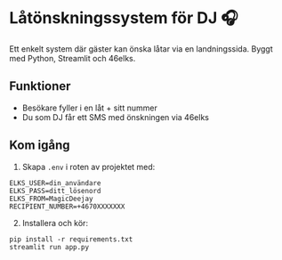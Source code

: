 # Låtönskningssystem för DJ 🎧

Ett enkelt system där gäster kan önska låtar via en landningssida. Byggt med Python, Streamlit och 46elks.

## Funktioner
- Besökare fyller i en låt + sitt nummer
- Du som DJ får ett SMS med önskningen via 46elks

## Kom igång
1. Skapa `.env` i roten av projektet med:
```
ELKS_USER=din_användare
ELKS_PASS=ditt_lösenord
ELKS_FROM=MagicDeejay
RECIPIENT_NUMBER=+4670XXXXXXX
```

2. Installera och kör:
```
pip install -r requirements.txt
streamlit run app.py
```
